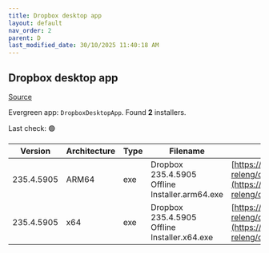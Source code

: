 ```yaml
---
title: Dropbox desktop app
layout: default
nav_order: 2
parent: D
last_modified_date: 30/10/2025 11:40:18 AM
---
```


## Dropbox desktop app

[Source](https://www.dropbox.com/desktop)

Evergreen app: `DropboxDesktopApp`. Found **2** installers.

Last check: 🟢

| Version    | Architecture | Type | Filename                                       | URI                                                                                                                                                                                                            |
| ---------- | ------------ | ---- | ---------------------------------------------- | -------------------------------------------------------------------------------------------------------------------------------------------------------------------------------------------------------------- |
| 235.4.5905 | ARM64        | exe  | Dropbox 235.4.5905 Offline Installer.arm64.exe | [https://edge.dropboxstatic.com/dbx-releng/client/Dropbox%20235.4.5905%20Offline%20Installer.arm64.exe](https://edge.dropboxstatic.com/dbx-releng/client/Dropbox%20235.4.5905%20Offline%20Installer.arm64.exe) |
| 235.4.5905 | x64          | exe  | Dropbox 235.4.5905 Offline Installer.x64.exe   | [https://edge.dropboxstatic.com/dbx-releng/client/Dropbox%20235.4.5905%20Offline%20Installer.x64.exe](https://edge.dropboxstatic.com/dbx-releng/client/Dropbox%20235.4.5905%20Offline%20Installer.x64.exe)     |
